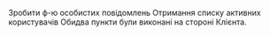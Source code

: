 Зробити ф-ю особистих повідомлень
Отримання списку активних користувачів
Обидва пункти були виконані на стороні Клієнта.
